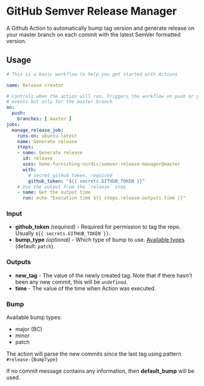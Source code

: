 # GitHub Semver Release Manager

A Github Action to automatically bump tag version and generate release on your master branch on each commit with the latest SemVer formatted version.

## Usage

```yaml
# This is a basic workflow to help you get started with Actions

name: Release creator

# Controls when the action will run. Triggers the workflow on push or pull request merge
# events but only for the master branch
on:
  push:
    branches: [ master ]
jobs:
  manage_release_job:
    runs-on: ubuntu-latest
    name: Generate release
    steps:
    - name: Generate release
      id: release
      uses: home-furnishing-nordic/semver-release-manager@master
      with:
        # secret github token, required
        github_token: "${{ secrets.GITHUB_TOKEN }}"
    # Use the output from the `release` step
    - name: Get the output time
      run: echo "Execution time ${{ steps.release.outputs.time }}"
```

### Input

- **github_token** _(required)_ - Required for permission to tag the repo. Usually `${{ secrets.GITHUB_TOKEN }}`.
- **bump_type** _(optional)_ - Which type of bump to use. [Available types](#bump) (default: `patch`).

### Outputs

- **new_tag** - The value of the newly created tag. Note that if there hasn't been any new commit, this will be `undefined`.
- **time** - The value of the time when Action was executed.

### Bump
Available bump types:
- major (BC)
- minor
- patch

The action will parse the new commits since the last tag using pattern
```#release-{BumpType}```

If no commit message contains any information, then **default_bump** will be used.
